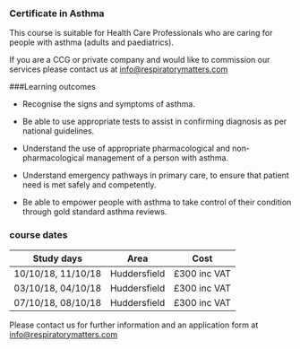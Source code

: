 ### Certificate in Asthma

This course is suitable for Health Care Professionals who are caring for people with asthma (adults and paediatrics).

If you are a CCG or private company and would like to commission our services please contact us at info@respiratorymatters.com

###Learning outcomes

* Recognise the signs and symptoms of asthma.

* Be able to use appropriate tests to assist in confirming diagnosis as per national guidelines.

* Understand the use of appropriate pharmacological and non-pharmacological management of a person with asthma.

* Understand emergency pathways in primary care, to ensure that patient need is met safely and competently.

* Be able to empower people with asthma to take control of their condition through gold standard asthma reviews.

### course dates

|Study days         |	Area          | Cost        |
|-------------------|---------------|-------------|
| 10/10/18, 11/10/18| Huddersfield  | £300 inc VAT|
| 03/10/18, 04/10/18| Huddersfield  | £300 inc VAT|
| 07/10/18, 08/10/18| Huddersfield  | £300 inc VAT|

Please contact us for further information and an application form at info@respiratorymatters.com
